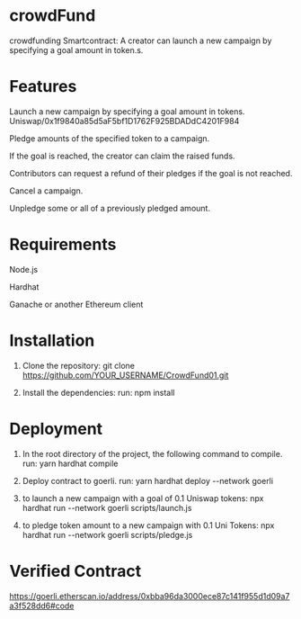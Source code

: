 # crowdFund
crowdfunding Smartcontract:  A creator can launch a new campaign by specifying a goal amount in token.s. 


# Features

Launch a new campaign by specifying a goal amount in tokens. Uniswap/0x1f9840a85d5aF5bf1D1762F925BDADdC4201F984

Pledge amounts of the specified token to a campaign.

If the goal is reached, the creator can claim the raised funds.

Contributors can request a refund of their pledges if the goal is not reached.

Cancel a campaign.

Unpledge some or all of a previously pledged amount.

# Requirements

Node.js

Hardhat

Ganache or another Ethereum client


# Installation

1. Clone the repository: git clone https://github.com/YOUR_USERNAME/CrowdFund01.git

2. Install the dependencies:  run:  npm install


# Deployment

1. In the root directory of the project, the following command to compile. run:   yarn hardhat compile

2. Deploy contract to goerli. run: yarn hardhat deploy --network goerli 


3. to launch a new campaign with a goal of 0.1 Uniswap tokens:      npx hardhat run --network goerli  scripts/launch.js 

4. to pledge token amount to a new campaign with 0.1 Uni Tokens:    npx hardhat run --network goerli  scripts/pledge.js


# Verified Contract 

https://goerli.etherscan.io/address/0xbba96da3000ece87c141f955d1d09a7a3f528dd6#code


